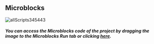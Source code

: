 ## Microblocks
![allScripts345443](https://user-images.githubusercontent.com/112697142/199475853-e53a55e1-97b9-4ab1-8539-946355f7e21a.png)


##### You can access the Microblocks code of the project by dragging the image to the Microblocks Run tab or clicking [here](https://microblocks.fun/run/microblocks.html#scripts=GP%20Scripts%0Adepends%20%27OLED%20Graphics%27%20%27PicoBricks%27%0A%0Ascript%20480%20-45%20%7B%0AwhenStarted%0Aspace%20%3D%20%28%27%5Bdata%3AunicodeString%5D%27%2032%29%0Asec%20%3D%2059%0Amsec%20%3D%209%0AOLEDInit_I2C%20%27OLED_0.96in%27%20%273C%27%200%20false%0AOLEDwrite%20%27%3C%3CMy%20Timer%3E%3E%27%2010%200%20false%0AOLEDwrite%20%27Please%20use%20the%27%200%2012%20false%0AOLEDwrite%20%27Potentiometer%27%200%2024%20false%0AOLEDwrite%20%27to%20set%20the%20Timer%27%200%2036%20false%0ArepeatUntil%20%28pb_button%29%20%7B%0A%20%20waitUntil%20%28not%20%28pb_button%29%29%0A%20%20setTimer%20%3D%20%28%28%28pb_potentiometer%29%20%2A%2060%29%20%2F%201023%29%0A%20%20OLEDwrite%20%28%27%5Bdata%3Ajoin%5D%27%20%27set%20to%3A%20%27%20setTimer%20space%20%27min.%27%29%200%2048%20false%0A%20%20waitMillis%2020%0A%7D%0AOLEDclear%0AwaitMillis%20100%0AsendBroadcast%20%27go%21%27%0A%7D%0A%0Ascript%20971%20-39%20%7B%0AwhenBroadcastReceived%20%27go%21%27%0AOLEDwrite%20%27The%20Countdown%27%2010%2012%20false%0AOLEDwrite%20%27has%27%2055%2024%20false%0AOLEDwrite%20%27BEGUN%21%27%2045%2036%20false%0AresetTimer%0ArepeatUntil%20%28pb_button%29%20%7B%0A%20%20local%20%27timer_ms%27%20%28timer%29%0A%20%20msec%20%3D%20%289%20-%20%28%28timer_ms%20%25%20100%29%20%2F%2010%29%29%0A%20%20sec%20%3D%20%2859%20-%20%28%28timer_ms%20%25%2060000%29%20%2F%201000%29%29%0A%20%20min%20%3D%20%28%28setTimer%20-%201%29%20-%20%28%28timer_ms%20%25%203600000%29%20%2F%2060000%29%29%0A%20%20if%20%28%28size%20%28%27%5Bdata%3Ajoin%5D%27%20%27%27%20min%29%29%20%3C%202%29%20%7B%0A%20%20%20%20min%20%3D%20%28%27%5Bdata%3Ajoin%5D%27%20%270%27%20min%29%0A%20%20%7D%0A%20%20if%20%28%28size%20%28%27%5Bdata%3Ajoin%5D%27%20%27%27%20sec%29%29%20%3C%202%29%20%7B%0A%20%20%20%20sec%20%3D%20%28%27%5Bdata%3Ajoin%5D%27%20%270%27%20sec%29%0A%20%20%7D%0A%20%20OLEDwrite%20%28%27%5Bdata%3Ajoin%5D%27%20min%20%27%3A%27%20sec%20%27%3A%27%20msec%20space%29%2035%2052%20false%0A%7D%0AOLEDclear%0AOLEDwrite%20%28%27%5Bdata%3Ajoin%5D%27%20min%20%27%3A%27%20sec%20%27%3A%27%20msec%29%2035%2052%20false%0A%7D%0A%0Ascript%20481%20476%20%7B%0AwhenCondition%20%28and%20%28min%20%3D%3D%20%2700%27%29%20%28and%20%28sec%20%3D%3D%20%2700%27%29%20%28msec%20%3D%3D%200%29%29%29%0AstopAll%0AOLEDclear%0AOLEDwrite%20%27-FINISHED-%27%2025%2035%20false%0AstopTask%0A%7D%0A%0Ascript%20886%20688%20%28v%20timer_ms%29%0A%0Ascript%20476%20699%20%7B%0AsetTimer%20%3D%207%0A%7D%0A%0Ascript%20762%20727%20%28%28setTimer%20-%201%29%20-%20%28%283600000%20%25%20360000%29%20%2F%2060000%29%29%0A%0A "here").
